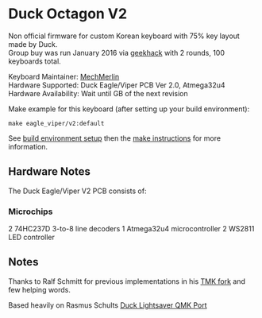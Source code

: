 # Duck Octagon V2

Non official firmware for custom Korean keyboard with 75% key layout made by Duck.  
Group buy was run January 2016 via [geekhack](https://geekhack.org/index.php?topic=78549.0) with 2 rounds, 100 keyboards total. 

Keyboard Maintainer: [MechMerlin](https://github.com/mechmerlin)  
Hardware Supported: Duck Eagle/Viper PCB Ver 2.0, Atmega32u4  
Hardware Availability: Wait until GB of the next revision

Make example for this keyboard (after setting up your build environment):

    make eagle_viper/v2:default

See [build environment setup](https://docs.qmk.fm/build_environment_setup.html) then the [make instructions](https://docs.qmk.fm/make_instructions.html) for more information.

## Hardware Notes

The Duck Eagle/Viper V2 PCB consists of:

### Microchips
2 74HC237D 3-to-8 line decoders
1 Atmega32u4 microcontroller
2 WS2811 LED controller

## Notes
Thanks to Ralf Schmitt for previous implementations in his [TMK fork](https://github.com/xauser/tmk_keyboard/tree/xauser/) and few helping words.

Based heavily on Rasmus Schults [Duck Lightsaver QMK Port](https://github.com/qmk/qmk_firmware/tree/master/keyboards/lightsaver)
